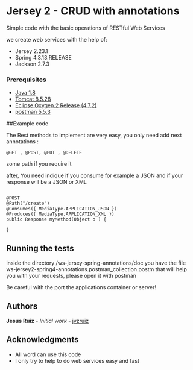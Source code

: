 # Jersey 2 - CRUD with annotations

Simple code with the basic operations of RESTful Web Services 

we create web services with the help of:

* Jersey 2.23.1
* Spring 4.3.13.RELEASE
* Jackson 2.7.3

### Prerequisites

* [Java 1.8](http://www.oracle.com/technetwork/pt/java/javase/downloads/jdk8-downloads-2133151.html/) 
* [Tomcat 8.5.28 ](https://tomcat.apache.org/download-80.cgi#8.5.28/) 
* [Eclipse  Oxygen.2 Release (4.7.2)](https://www.eclipse.org/downloads/download.php?file=/oomph/epp/oxygen/R2/eclipse-inst-mac64.tar.gz/) 
* [postman 5.5.3](https://www.getpostman.com/)

##Example code

The Rest methods to implement are very easy, you only need add next annotations :

```
@GET , @POST, @PUT , @DELETE
```

some path if you require it

after, You need indique if you consume for example a JSON and if your response will be a JSON or XML

```

@POST 
@Path("/create")
@Consumes({ MediaType.APPLICATION_JSON })
@Produces({ MediaType.APPLICATION_XML })
public Response myMethod(Object o ) {
	
}

```


## Running the tests

inside the directory /ws-jersey-spring-annotations/doc you have the file ws-jersey2-spring4-annotations.postman_collection.postm that will help you with your requests, please open it with postman

Be careful with the port the applications container or server!

## Authors

**Jesus Ruiz** - *Initial work* - [jvzruiz](https://github.com/jvzruiz/)

## Acknowledgments

* All word can use this code
* I only try to help to do web services easy and fast
